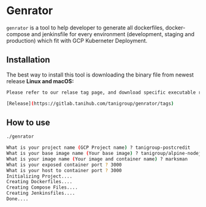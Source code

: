 # Genrator

`genrator` is a tool to help developer to generate all dockerfiles, docker-compose and jenkinsfile for every environment (development, staging and production) which fit with GCP Kuberneter Deployment.

## Installation
The best way to install this tool is downloading the binary file from newest release
__Linux and macOS:__

```sh
Please refer to our relase tag page, and download specific executable release based on platform you use.

[Release](https://gitlab.tanihub.com/tanigroup/genrator/tags)
```

## How to use
```sh
./genrator

What is your project name (GCP Project name) ? tanigroup-postcredit
What is your base image name (Your base image) ? tanigroup/alpine-nodejs:latest
What is your image name (Your image and container name) ? marksman
What is your exposed container port ? 3000
What is your host to container port ? 3000
Initializing Project....
Creating Dockerfiles....
Creating Compose Files....
Creating Jenkinsfiles....
Done....

```
